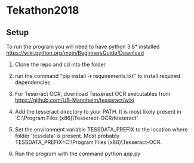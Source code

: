 # Tekathon2018

## Setup

To run the program you will need to have python 3.6* installed https://wiki.python.org/moin/BeginnersGuide/Download

1. Clone the repo and cd into the folder

2. run the command "pip install -r requirements.txt" to install required dependencies

3. For Teserract OCR, download Tesseract OCR executables from https://github.com/UB-Mannheim/tesseract/wiki

4. Add the tesseract directory to your PATH. It is most likely present in 'C:\Program Files (x86)\Tesseract-OCR/tesseract'

5. Set the environment variable TESSDATA_PREFIX to the location where folder 'tessdata' is present. Most probably TESSDATA_PREFIX=C:\Program Files (x86)\Tesseract-OCR.

6. Run the program with the command python app.py


